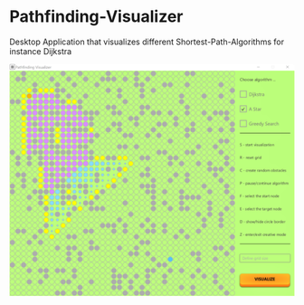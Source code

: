 # Pathfinding-Visualizer
Desktop Application that visualizes different Shortest-Path-Algorithms for instance Dijkstra

![Preview](https://github.com/softknk/Pathfinding-Visualizer/blob/master/preview.png)
